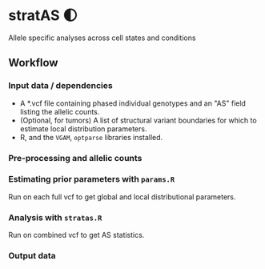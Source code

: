 # stratAS :first_quarter_moon:

Allele specific analyses across cell states and conditions

## Workflow

### Input data / dependencies

* A *.vcf file containing phased individual genotypes and an "AS" field listing the allelic counts.
* (Optional, for tumors) A list of structural variant boundaries for which to estimate local distribution parameters.
* R, and the `VGAM`, `optparse` libraries installed.

### Pre-processing and allelic counts

### Estimating prior parameters with `params.R`

Run on each full vcf to get global and local distributional parameters.

### Analysis with `stratas.R`

Run on combined vcf to get AS statistics.

### Output data
